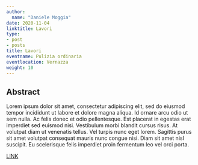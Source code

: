 ```yaml
---
author:
  name: "Daniele Moggia"
date: 2020-11-04
linktitle: Lavori
type:
- post
- posts
title: Lavori
eventname: Pulizia ordinaria
eventlocation: Vernazza
weight: 10
---
```


## Abstract

Lorem ipsum dolor sit amet, consectetur adipiscing elit, sed do eiusmod tempor incididunt ut labore et dolore magna aliqua. Id ornare arcu odio ut sem nulla. Ac felis donec et odio pellentesque. Est placerat in egestas erat imperdiet sed euismod nisi. Vestibulum morbi blandit cursus risus. At volutpat diam ut venenatis tellus. Vel turpis nunc eget lorem. Sagittis purus sit amet volutpat consequat mauris nunc congue nisi. Diam sit amet nisl suscipit. Eu scelerisque felis imperdiet proin fermentum leo vel orci porta.

[LINK](http://www.parconazionale5terre.it)
